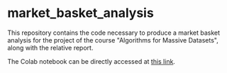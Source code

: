 # market_basket_analysis
This repository contains the code necessary to produce a market basket analysis for the project of the course "Algorithms for Massive Datasets", along with the relative report.

The Colab notebook can be directly accessed at [this link](https://colab.research.google.com/drive/1iK1CT3z6hwLRk_4_sRsRlrb1O5--uPBx).
